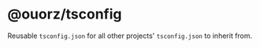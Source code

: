 # @ouorz/tsconfig

Reusable `tsconfig.json` for all other projects' `tsconfig.json` to inherit from.
